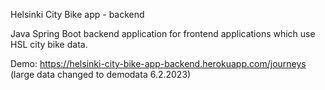 Helsinki City Bike app - backend

Java Spring Boot backend application for frontend applications which use HSL city bike data.

Demo: https://helsinki-city-bike-app-backend.herokuapp.com/journeys
(large data changed to demodata 6.2.2023)




